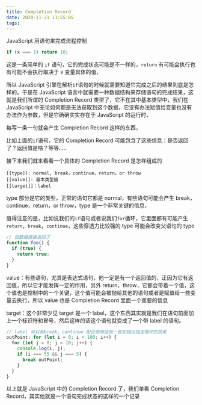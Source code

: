 ```yaml
---
title: Completion Record
date: 2020-11-21 11:55:05
tags:
---
```


JavaScript 用语句来完成流程控制

```javascript
if (x === 1) return 10;
```

这是一条简单的 `if` 语句，它的完成状态可能是不一样的，`return` 有可能会执行也有可能不会执行取决于 x 变量具体的值，

所以 JavaScript 引擎在解析`if`语句的时候就需要知道它完成之后的结果到底是怎样的。于是在 JavaScript 语言中就需要一种数据结构来存储语句的完成结果，这就是我们所谓的 Completion Record 类型了，它不在其中基本类型中，我们在 JavaScript 中无论如何都是无法获取到这个数据，它没有办法赋值给变量也没有办法作为参数，但是它确确实实存在于 JavaScript 的运行时，

每写一条一句就会产生 Completion Record 这样的东西，

比如上面的`if`语句，它的 Completion Record 可能包含了这些信息：是否返回了？返回值是啥？等等.....

接下来我们就来看看一个具体的 Completion Record 是怎样组成的

```text
[[type]]: normal, break，continue，return，or throw
[[value]]: 基本类型值
[[target]]：label
```

type 部分是它的类型，正常的语句它都是 normal，有些语句可能会产生 break，continue，return，or throw，type 是一个非常关键的信息，

值得注意的是，比如说我们的`if`语句或者说我们`for`循环，它里面都有可能产生 `return`，`break`，`continue`，这些穿透力比较强的 type 可能会改变父语句的 type

```javascript
// 函数被直接返回了
function foo() {
  if (true) {
    return true;
  }
}
```

value：有些语句，尤其是表达式语句，他一定是有一个返回值的，正因为它有返回值，所以它才能发挥一定的作用，另外 return，throw，它都会带着一个值，这个值也是控制中的一个关键，这个值可能会被抛给其他的语句或者是赋值给一些变量去执行，所以 value 也是 Completion Record 里面一个重要的信息

target：这个非常少见 target 是一个 label，这个东西其实就是我们在语句前面加上一个标识符和冒号，然后这样的话这个语句就变成了一个带 label 的语句。

```javascript
// label 可以和break，continue 配合使用达到一些如跳出指定循环的效果
outPoint: for (let i = 0; i < 100; i++) {
  for (let j = 0; j < 10; j++) {
    console.log(i, j);
    if (i === 55 && j === 5) {
      break outPoint;
    }
  }
}
```

以上就是 JavaScript 中的 Completion Record 了，我们单看 Completion Record，其实他就是一个语句完成状态的这样的一个记录
